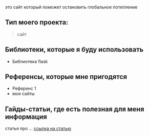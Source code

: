 это cайт который поможет остановить глобальное потепление
## Тип моего проекта:
> сайт

## Библиотеки, которые я буду использовать
- Библиотека flask

## Референсы, которые мне пригодятся
- Референс 1
- мои сайты

## Гайды-статьи, где есть полезная для меня информация
статья про  ... [ccылка на  статью ](https://rg.ru/2023/11/07/kak-prostoj-chelovek-mozhet-povliiat-na-globalnoe-poteplenie.html)
